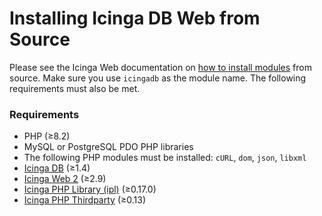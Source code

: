 # Installing Icinga DB Web from Source

Please see the Icinga Web documentation on
[how to install modules](https://icinga.com/docs/icinga-web-2/latest/doc/08-Modules/#installation) from source.
Make sure you use `icingadb` as the module name. The following requirements must also be met.

### Requirements

* PHP (≥8.2)
* MySQL or PostgreSQL PDO PHP libraries
* The following PHP modules must be installed: `cURL`, `dom`, `json`, `libxml`
* [Icinga DB](https://github.com/Icinga/icingadb) (≥1.4)
* [Icinga Web 2](https://github.com/Icinga/icingaweb2) (≥2.9)
* [Icinga PHP Library (ipl)](https://github.com/Icinga/icinga-php-library) (≥0.17.0)
* [Icinga PHP Thirdparty](https://github.com/Icinga/icinga-php-thirdparty) (≥0.13)

<!-- {% include "02-Installation.md" %} -->
